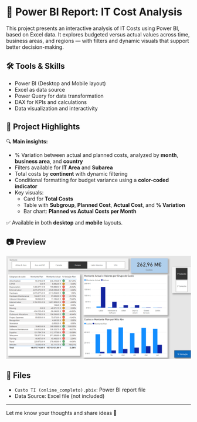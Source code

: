 # 💼 Power BI Report: IT Cost Analysis

This project presents an interactive analysis of IT Costs using Power BI, based on Excel data. It explores budgeted versus actual values across time, business areas, and regions — with filters and dynamic visuals that support better decision-making.

## 🛠️ Tools & Skills
- Power BI (Desktop and Mobile layout)
- Excel as data source
- Power Query for data transformation
- DAX for KPIs and calculations
- Data visualization and interactivity

## 📌 Project Highlights

🔍 **Main insights:**
- % Variation between actual and planned costs, analyzed by **month**, **business area**, and **country**
- Filters available for **IT Area** and **Subarea**
- Total costs by **continent** with dynamic filtering
- Conditional formatting for budget variance using a **color-coded indicator**
- Key visuals:
  - Card for **Total Costs**
  - Table with **Subgroup**, **Planned Cost**, **Actual Cost**, and **% Variation**
  - Bar chart: **Planned vs Actual Costs per Month**

✅ Available in both **desktop** and **mobile** layouts.

## 📷 Preview

![Dashboard Preview](Images/custo_ti_custo_preview.png)

## 📁 Files

- `Custo TI (online_completo).pbix`: Power BI report file
- Data Source: Excel file (not included)

---

Let me know your thoughts and share ideas 🚀
